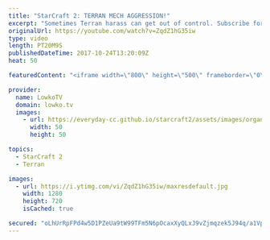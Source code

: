 ```yaml
---
title: "StarCraft 2: TERRAN MECH AGGRESSION!"
excerpt: "Sometimes Terran harass can get out of control. Subscribe for more videos: http://lowko.tv/youtube Golden Armada vs Death Fleet: https://youtu.be/16PDvDN4UH0  This is a cast of a professional match of Terran versus Zerg. In this game of Optimus versus Snute, Optimus decides to focus on a heavy harass"
originalUrl: https://youtube.com/watch?v=ZqdZ1hG35iw
type: video
length: PT20M9S
publishedDateTime: 2017-10-24T13:20:09Z
heat: 50

featuredContent: "<iframe width=\"800\" height=\"500\" frameborder=\"0\" src=\"https://www.youtube.com/embed/ZqdZ1hG35iw\" allow=\"accelerometer; autoplay; encrypted-media; gyroscope; picture-in-picture\" allowfullscreen></iframe>"

provider:
  name: LowkoTV
  domain: lowko.tv
  images:
    - url: https://everyday-cc.github.io/starcraft2/assets/images/organizations/lowko.tv-50x50.jpg
      width: 50
      height: 50

topics:
  - StarCraft 2
  - Terran

images:
  - url: https://i.ytimg.com/vi/ZqdZ1hG35iw/maxresdefault.jpg
    width: 1280
    height: 720
    isCached: true

secured: "oLhUrRpFPd4w5D1PZeUa9tW99TFm5N6pOcaxXyQLxJ9vZjmqzek5J94q/a1VpOdpmR7AIP15muk9DHSx7wGVXoshxeHvtfiPFFVORyxDAYgtV5lIx/sAawoDd60/hWQ4MwbxpvNKH8r0pSD+iRqbTCmvPsvYQYygTymJjpaBO/ew1SBQoJz1ixz4SwpnzslUiteeLtXFs2FjeD3jdwer5SRIn/PRbnryoJwtrUkVT0VjSA6KRTENEvjWYcQ/lpgMeE5uX9hmhFIp9Kv4PIaWnvrYRZWFkHHL3DsIz6Dmplhz5yHgIdKWvhurJfHskSqQ3R80dk926HHufJ6DiGN6dzWpRfHjyHayatzfIywPk9p5OJ4CFjepmWwqpTCm6LmJ/ikgxrfhbHaMkYDMI02LN123dlYV/QWEOpcZKN4MbLY=;yDONzI7TclF5EsV9VkueOQ=="
---
```


